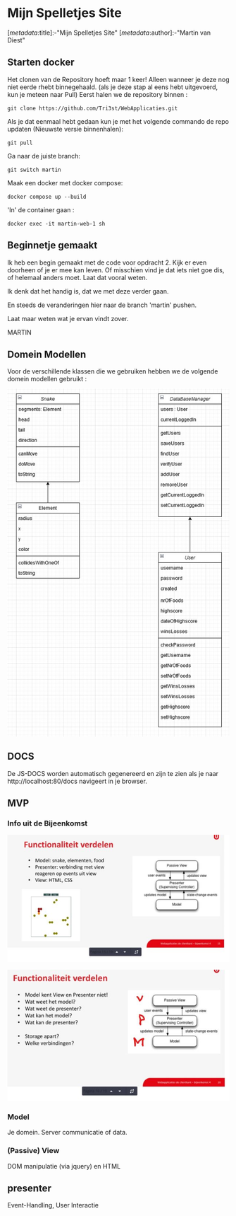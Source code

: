 # Mijn Spelletjes Site

[_metadata_:title]:-"Mijn Spelletjes Site"
[_metadata_:author]:-"Martin van Diest"


## Starten docker

Het clonen van de Repository hoeft maar 1 keer! Alleen wanneer je deze nog niet eerde rhebt binnegehaald.
(als je deze stap al eens hebt uitgevoerd, kun je meteen naar Pull)
Eerst halen we de repository binnen :
```
git clone https://github.com/Tri3st/WebApplicaties.git
```

Als je dat eenmaal hebt gedaan kun je met het volgende commando de repo updaten (Nieuwste versie binnenhalen):
```
git pull
```

Ga naar de juiste branch:
```
git switch martin
```

Maak een docker met docker compose: 

```
docker compose up --build
```

'In' de container gaan :
```
docker exec -it martin-web-1 sh
```

## Beginnetje gemaakt

Ik heb een begin gemaakt met de code voor opdracht 2.
Kijk er even doorheen of je er mee kan leven. Of misschien vind je
dat iets niet goe dis, of helemaal anders moet. Laat dat vooral weten.

Ik denk dat het handig is, dat we met deze verder gaan.

En steeds de veranderingen hier naar de branch 'martin' pushen.

Laat maar weten wat je ervan vindt zover.

MARTIN

## Domein Modellen

Voor de verschillende klassen die we gebruiken hebben we de volgende domein modellen gebruikt :

![Domein modellen](img/ClasseModels.jpg "Domein modellen")


## DOCS

De JS-DOCS worden automatisch gegenereerd en zijn te zien als je naar http://localhost:80/docs navigeert in je browser.

## MVP

### Info uit de Bijeenkomst

![MVP afbeelding 1](img/MVP1a.jpg "MVP afbeelding 1")

![MVP afbeelding 2](img/MVP2a.jpg "MVP afbeelding 1")

### Model

Je domein. Server communicatie of data. 

### (Passive) View

DOM manipulatie (via jquery) en HTML 

## presenter

Event-Handling, User Interactie